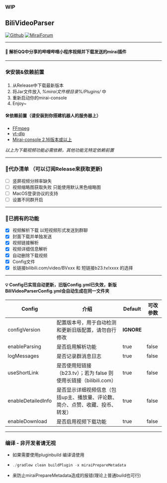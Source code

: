 ### WIP
## BiliVideoParser

[![Github](https://img.shields.io/badge/-Github-000?style=flat&logo=Github&logoColor=white)](https://github.com/BestBcz)
[![MiraiForum](https://img.shields.io/badge/Forum-Mirai?style=flat-square&label=Mirai
)](https://mirai.mamoe.net/topic/2795/biliurl%E4%B8%80%E4%B8%AA%E7%AE%80%E5%8D%95%E7%9A%84%E8%A7%A3%E6%9E%90qq%E5%88%86%E4%BA%AB%E5%93%94%E5%93%A9%E5%93%94%E5%93%A9%E5%B0%8F%E7%A8%8B%E5%BA%8F%E8%A7%86%E9%A2%91%E5%9C%B0%E5%9D%80%E7%9A%84%E5%B0%8F%E6%8F%92%E4%BB%B6)

-------------------------
#### 🌱 解析QQ中分享的哔哩哔哩小程序视频并下载发送的mirai插件

---------------------------
### 🛠️安装&依赖前置
1. 从Release中下载最新版本
2. 将Jar文件放入 _%mirai文件根目录%/Plugins/_ 中
3. 重新启动你的mirai-console
4. Enjoy~
#### 🛠️依赖前置（请安装到你搭建机器人的服务器上）
-  [FFmpeg](https://ffmpeg.org/download.html)
- [yt-dlp](https://github.com/yt-dlp/yt-dlp/releases)
- [Mirai-console 2.16版本或以上](https://github.com/mamoe/mirai/releases)

_以上为下载视频功能必需依赖，其他功能无特定依赖前置_

----------------------------------------

### 🚀代办清单 （可以订阅Release来获取更新)

- [ ] 竖屏视频分辨率缺失
- [ ] 视频缩略图获取失败 只能使用默认黑色缩略图
- [ ] MacOS登录协议的支持
- [ ] 设置不同群开启

-------------------------------------------------

### 🧐已拥有的功能

- [x] 视频解析下载   以短视频形式发送到群聊
- [x] 封面下载并单独发送
- [x] 视频链接解析
- [x] 视频详细信息解析
- [x] 自动删除下载视频
- [x] Config文件
- [x] 长链接bilibili.com/video/BVxxx 和 短链接b23.tv/xxxx 的选择

-------------------------------------

#### 💡 Config已实现自动更新，旧版Config.yml已失效，新版BiliVideoParserConfig.yml会自动生成在同一文件夹
| Config               | 介绍                                            | Default    | 可改参数     |
|----------------------|-----------------------------------------------|------------|----------|
| configVersion        | 配置版本号，用于自动检测和更新旧版配置，请勿自行修改                    | **IGNORE** |  
| enableParsing        | 是否启用解析功能                                      | true       | false    |         
| logMessages          | 是否记录群消息日志                                     | true       | false    |        
| useShortLink         | 是否使用短链接（b23.tv）；若为 false 则使用长链接（bilibili.com） | true       | false    |
| enableDetailedInfo   | 是否显示详细视频信息（包括up主、播放量、评论数、简介、点赞、收藏、投币、转发）      | true       | false    |
| enableDownload       | 是否启用视频下载功能                                    | true       | false    |


-------------------------------------------
### 编译  - 非开发者请无视
- 如果需要使用pluginbuild 编译请使用
- ```javascript
  ./gradlew clean buildPlugin -x miraiPrepareMetadata
  ```
- 来防止miraiPrepareMetadata造成的报错(理论上普通build也可行)
